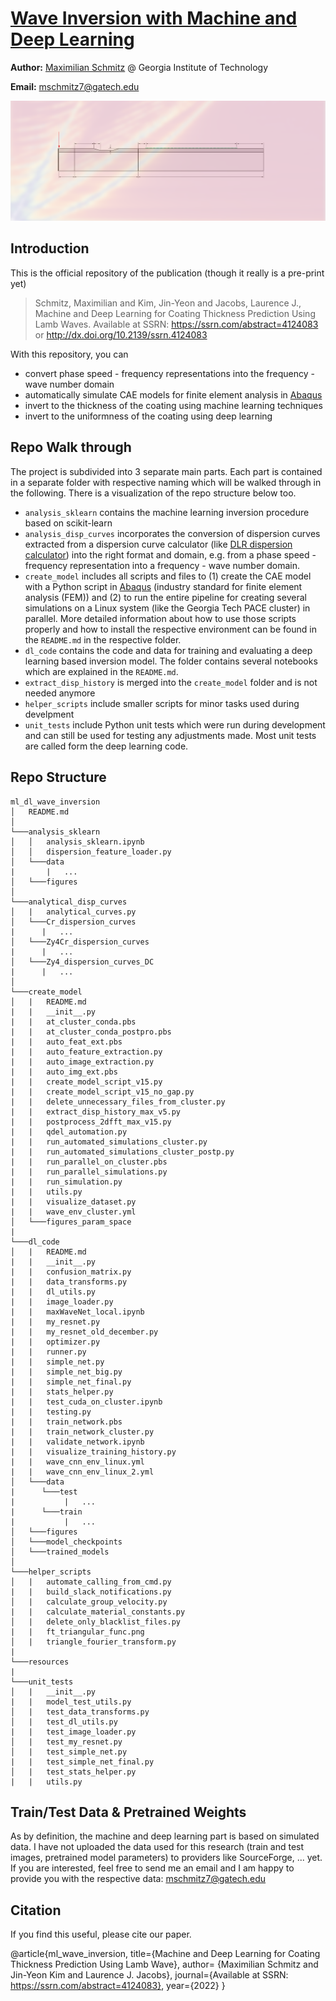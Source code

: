 # [Wave Inversion with Machine and Deep Learning](https://ssrn.com/abstract=4124083)

**Author:** [Maximilian Schmitz](https://sjmxschm.github.io/) @ Georgia Institute of Technology

**Email:** [mschmitz7@gatech.edu](mailto:mschmitz7@gatech.edu)

![alt text](resources/DL_inversion_image.png "Title")

## Introduction

This is the official repository of the publication (though it really is a pre-print yet)
> Schmitz, Maximilian and Kim, Jin-Yeon and Jacobs, Laurence J., Machine and Deep Learning for Coating Thickness 
> Prediction Using Lamb Waves. Available at SSRN: https://ssrn.com/abstract=4124083 or 
> http://dx.doi.org/10.2139/ssrn.4124083

With this repository, you can
- convert phase speed - frequency representations into the frequency - wave number domain
- automatically simulate CAE models for finite element analysis in [Abaqus](https://www.3ds.com/products-services/simulia/products/abaqus/) 
- invert to the thickness of the coating using machine learning techniques
- invert to the uniformness of the coating using deep learning


## Repo Walk through

The project is subdivided into 3 separate main parts. Each part is contained in a
separate folder with respective naming which will be walked through in the following. There is a visualization
of the repo structure below too.

- `analysis_sklearn` contains the machine learning inversion procedure based on scikit-learn
- `analysis_disp_curves` incorporates the conversion of dispersion curves extracted from a 
dispersion curve calculator (like [DLR dispersion calculator](https://www.dlr.de/zlp/en/desktopdefault.aspx/tabid-14332/24874_read-61142/))
into the right format and domain, e.g. from a phase speed - frequency representation into a
frequency - wave number domain. 
- `create_model` includes all scripts and files to (1) create the CAE model with a Python script in [Abaqus](https://www.3ds.com/products-services/simulia/products/abaqus/)
(industry standard for finite element analysis (FEM)) and (2) to run the entire pipeline for creating several
simulations on a Linux system (like the Georgia Tech PACE cluster) in parallel. More detailed
information about how to use those scripts properly and how to install the respective
environment can be found in the `README.md` in the respective folder.
- `dl_code` contains the code and data for training and evaluating a deep learning based
inversion model. The folder contains several notebooks which are explained in the `README.md`.
- `extract_disp_history` is merged into the `create_model` folder and is not needed anymore
- `helper_scripts` include smaller scripts for minor tasks used during develpment
- `unit_tests` include Python unit tests which were run during development and can still be
used for testing any adjustments made. Most unit tests are called form the deep learning code.

## Repo Structure

```
ml_dl_wave_inversion
│   README.md  
│
└───analysis_sklearn
│   │   analysis_sklearn.ipynb
│   │   dispersion_feature_loader.py
│   └───data
|       |   ...
│   └───figures
│
└───analytical_disp_curves
│   |   analytical_curves.py
│   └───Cr_dispersion_curves
|      |   ...
│   └───Zy4Cr_dispersion_curves
|      |   ...
│   └───Zy4_dispersion_curves_DC
|      |   ...
│
└───create_model
│   |   README.md
|   |   __init__.py
|   |   at_cluster_conda.pbs
|   |   at_cluster_conda_postpro.pbs
|   |   auto_feat_ext.pbs
|   |   auto_feature_extraction.py
|   |   auto_image_extraction.py
|   |   auto_img_ext.pbs
|   |   create_model_script_v15.py
|   |   create_model_script_v15_no_gap.py
|   |   delete_unnecessary_files_from_cluster.py
|   |   extract_disp_history_max_v5.py
|   |   postprocess_2dfft_max_v15.py
|   |   qdel_automation.py
|   |   run_automated_simulations_cluster.py
|   |   run_automated_simulations_cluster_postp.py
|   |   run_parallel_on_cluster.pbs
|   |   run_parallel_simulations.py
|   |   run_simulation.py
|   |   utils.py
|   |   visualize_dataset.py
|   |   wave_env_cluster.yml
│   └───figures_param_space
|
└───dl_code
│   |   README.md
|   |   __init__.py
|   |   confusion_matrix.py
|   |   data_transforms.py
|   |   dl_utils.py
|   |   image_loader.py
|   |   maxWaveNet_local.ipynb
|   |   my_resnet.py
|   |   my_resnet_old_december.py
|   |   optimizer.py
|   |   runner.py
|   |   simple_net.py
|   |   simple_net_big.py
|   |   simple_net_final.py
|   |   stats_helper.py
|   |   test_cuda_on_cluster.ipynb
|   |   testing.py
|   |   train_network.pbs
|   |   train_network_cluster.py
|   |   validate_network.ipynb
|   |   visualize_training_history.py
|   |   wave_cnn_env_linux.yml
|   |   wave_cnn_env_linux_2.yml
│   └───data
|      └───test
|           |   ...
|      └───train
|           |   ...
│   └───figures
│   └───model_checkpoints
│   └───trained_models
│
└───helper_scripts
│   |   automate_calling_from_cmd.py
|   |   build_slack_notifications.py
│   |   calculate_group_velocity.py
|   |   calculate_material_constants.py
│   |   delete_only_blacklist_files.py
|   |   ft_triangular_func.png
│   |   triangle_fourier_transform.py
|   
└───resources
| 
└───unit_tests
│   |   __init__.py
|   |   model_test_utils.py
│   |   test_data_transforms.py
│   |   test_dl_utils.py
|   |   test_image_loader.py
│   |   test_my_resnet.py
│   |   test_simple_net.py
|   |   test_simple_net_final.py
│   |   test_stats_helper.py
|   |   utils.py
```

## Train/Test Data & Pretrained Weights

As by definition, the machine and deep learning part is based on simulated data. I have not uploaded the 
data used for this research (train and test images, pretrained model parameters) to providers like SourceForge, ... yet. 
If you are interested, feel free to send me an email and I am happy to provide you with the respective
data: [mschmitz7@gatech.edu](mailto:mschmitz7@gatech.edu)

## Citation

If you find this useful, please cite our paper.

@article{ml_wave_inversion,
  title={Machine and Deep Learning for Coating Thickness Prediction Using Lamb Wave},
  author= {Maximilian Schmitz and Jin-Yeon Kim and Laurence J. Jacobs},
  journal={Available at SSRN: https://ssrn.com/abstract=4124083},
  year={2022}
}

